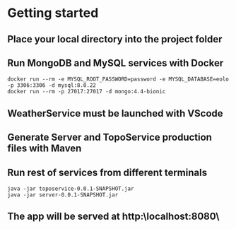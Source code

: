 # Getting started

## Place your local directory into the project folder

## Run MongoDB and MySQL services with Docker
	docker run --rm -e MYSQL_ROOT_PASSWORD=password -e MYSQL_DATABASE=eolo -p 3306:3306 -d mysql:8.0.22
	docker run --rm -p 27017:27017 -d mongo:4.4-bionic

## WeatherService must be launched with VScode

## Generate Server and TopoService production files with Maven

## Run rest of services from different terminals
	java -jar toposervice-0.0.1-SNAPSHOT.jar
	java -jar server-0.0.1-SNAPSHOT.jar
	
				
## The app will be served at http:\\localhost:8080\
